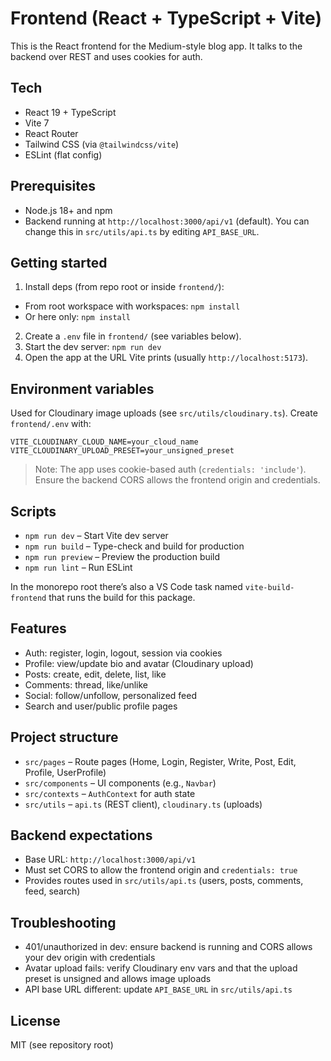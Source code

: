 # Frontend (React + TypeScript + Vite)

This is the React frontend for the Medium-style blog app. It talks to the backend over REST and uses cookies for auth.

## Tech

- React 19 + TypeScript
- Vite 7
- React Router
- Tailwind CSS (via `@tailwindcss/vite`)
- ESLint (flat config)

## Prerequisites

- Node.js 18+ and npm
- Backend running at `http://localhost:3000/api/v1` (default). You can change this in `src/utils/api.ts` by editing `API_BASE_URL`.

## Getting started

1. Install deps (from repo root or inside `frontend/`):
  - From root workspace with workspaces: `npm install`
  - Or here only: `npm install`
2. Create a `.env` file in `frontend/` (see variables below).
3. Start the dev server: `npm run dev`
4. Open the app at the URL Vite prints (usually `http://localhost:5173`).

## Environment variables

Used for Cloudinary image uploads (see `src/utils/cloudinary.ts`). Create `frontend/.env` with:

```
VITE_CLOUDINARY_CLOUD_NAME=your_cloud_name
VITE_CLOUDINARY_UPLOAD_PRESET=your_unsigned_preset
```

> Note: The app uses cookie-based auth (`credentials: 'include'`). Ensure the backend CORS allows the frontend origin and credentials.

## Scripts

- `npm run dev` – Start Vite dev server
- `npm run build` – Type-check and build for production
- `npm run preview` – Preview the production build
- `npm run lint` – Run ESLint

In the monorepo root there’s also a VS Code task named `vite-build-frontend` that runs the build for this package.

## Features

- Auth: register, login, logout, session via cookies
- Profile: view/update bio and avatar (Cloudinary upload)
- Posts: create, edit, delete, list, like
- Comments: thread, like/unlike
- Social: follow/unfollow, personalized feed
- Search and user/public profile pages

## Project structure

- `src/pages` – Route pages (Home, Login, Register, Write, Post, Edit, Profile, UserProfile)
- `src/components` – UI components (e.g., `Navbar`)
- `src/contexts` – `AuthContext` for auth state
- `src/utils` – `api.ts` (REST client), `cloudinary.ts` (uploads)

## Backend expectations

- Base URL: `http://localhost:3000/api/v1`
- Must set CORS to allow the frontend origin and `credentials: true`
- Provides routes used in `src/utils/api.ts` (users, posts, comments, feed, search)

## Troubleshooting

- 401/unauthorized in dev: ensure backend is running and CORS allows your dev origin with credentials
- Avatar upload fails: verify Cloudinary env vars and that the upload preset is unsigned and allows image uploads
- API base URL different: update `API_BASE_URL` in `src/utils/api.ts`

## License

MIT (see repository root)
